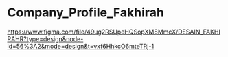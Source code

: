 # Company_Profile_Fakhirah
https://www.figma.com/file/49ug2RSUpeHQSopXM8MmcX/DESAIN_FAKHIRAHR?type=design&node-id=56%3A2&mode=design&t=vxf6HhkcO6mteTRj-1
